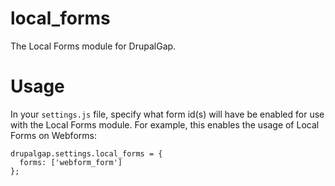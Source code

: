# local_forms
The Local Forms module for DrupalGap.

# Usage
In your `settings.js` file, specify what form id(s) will have be enabled for use
with the Local Forms module. For example, this enables the usage of Local Forms
on Webforms:

```
drupalgap.settings.local_forms = {
  forms: ['webform_form']
};
```

